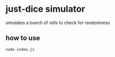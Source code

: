 # just-dice simulator

simulates a bunch of rolls to check for randomness

## how to use

`node index.js`
